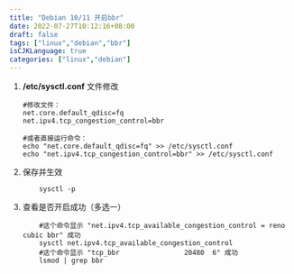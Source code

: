 ```yaml
---
title: "Debian 10/11 开启bbr"
date: 2022-07-27T10:12:16+08:00
draft: false
tags: ["linux","debian","bbr"]
isCJKLanguage: true
categories: ["linux","debian"]
---
```


1. **/etc/sysctl.conf** 文件修改

    ```shell
    #修改文件：
    net.core.default_qdisc=fq
    net.ipv4.tcp_congestion_control=bbr

    #或者直接运行命令：
    echo "net.core.default_qdisc=fq" >> /etc/sysctl.conf
    echo "net.ipv4.tcp_congestion_control=bbr" >> /etc/sysctl.conf
    ```

2. 保存并生效

    ```shell
        sysctl -p
    ```

3. 查看是否开启成功（多选一）

    ```shell
        #这个命令显示 "net.ipv4.tcp_available_congestion_control = reno cubic bbr" 成功
        sysctl net.ipv4.tcp_available_congestion_control
        #这个命令显示 "tcp_bbr                20480  6" 成功
        lsmod | grep bbr
    ```
